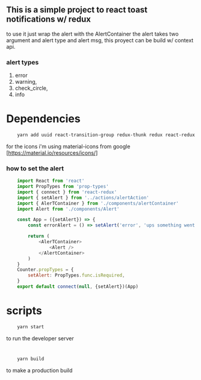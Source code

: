 ## This is a simple project to react toast notifications w/ redux

to use it just wrap the alert with the AlertContainer
the alert takes two argument and alert type and alert msg,
this proyect can be build w/ context api.

### alert types
1. error
2. warning,
3. check_circle,
4. info

# Dependencies
```bash
    yarn add uuid react-transition-group redux-thunk redux react-redux redux-devtools-extension
```
for the icons i'm using material-icons from google
[https://material.io/resources/icons/]


### how to set the alert 

```javascript
    import React from 'react'
    import PropTypes from 'prop-types'
    import { connect } from 'react-redux'
    import { setAlert } from '../actions/alertAction'
    import { AlerTContainer } from './components/alertContainer'
    import Alert from './components/Alert'

    const App = ({setAlert}) => {
        const errorAlert = () => setAlert('error', 'ups something went wrong')

        return (
            <AlerTContainer>
                <Alert />
            </AlertContainer>
        )
    }
    Counter.propTypes = {
        setAlert: PropTypes.func.isRequired,
    }
    export default connect(null, {setAlert})(App)
```

# scripts 
```bash
    yarn start      
```
to run the developer server
#
```bash
    yarn build
```
to make a production build

